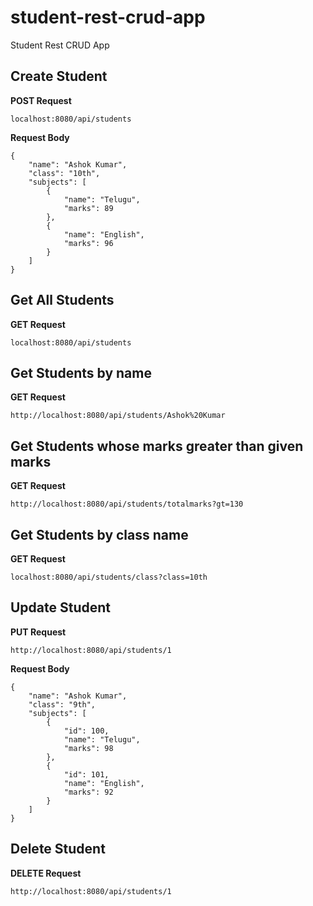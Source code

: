 # student-rest-crud-app
Student Rest CRUD App
## Create Student
**POST Request**
```
localhost:8080/api/students
```
**Request Body**
```
{
    "name": "Ashok Kumar",
    "class": "10th",
    "subjects": [
        {
            "name": "Telugu",
            "marks": 89
        },
        {
            "name": "English",
            "marks": 96
        }
    ]
}
```

## Get All Students
**GET Request**
```
localhost:8080/api/students
```

## Get Students by name
**GET Request**
```
http://localhost:8080/api/students/Ashok%20Kumar
```
## Get Students whose marks greater than given marks
**GET Request**
```
http://localhost:8080/api/students/totalmarks?gt=130
```
## Get Students by class name
**GET Request**
```
localhost:8080/api/students/class?class=10th
```
## Update Student
**PUT Request**
```
http://localhost:8080/api/students/1
```
**Request Body**
```
{
    "name": "Ashok Kumar",
    "class": "9th",
    "subjects": [
        {
            "id": 100,
            "name": "Telugu",
            "marks": 98
        },
        {
            "id": 101,
            "name": "English",
            "marks": 92
        }
    ]
}
```
## Delete Student
**DELETE Request**
```
http://localhost:8080/api/students/1
```
